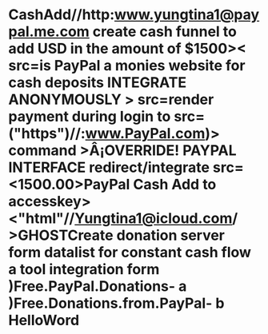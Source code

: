 # CashAdd//http:www.yungtina1@paypal.me.com create cash funnel to add USD in the amount of $1500>< src=is PayPal a monies website for cash deposits INTEGRATE ANONYMOUSLY > src=render payment during login to src=("https")//:www.PayPal.com)> command >Â¡OVERRIDE! PAYPAL INTERFACE redirect/integrate src=<1500.00>PayPal Cash Add to accesskey><"html"//Yungtina1@icloud.com/ >GHOSTCreate donation server form datalist for constant cash flow a tool integration form )Free.PayPal.Donations- a )Free.Donations.from.PayPal- b HelloWord
